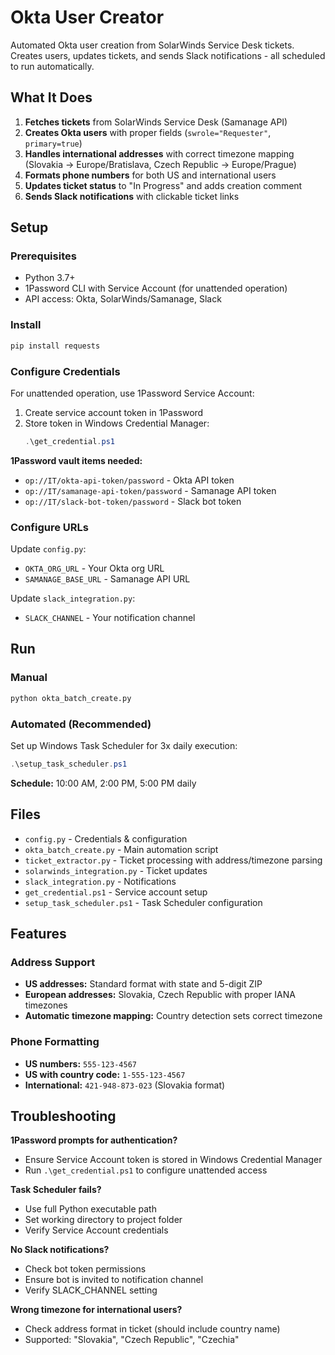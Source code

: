 # Okta User Creator

Automated Okta user creation from SolarWinds Service Desk tickets. Creates users, updates tickets, and sends Slack notifications - all scheduled to run automatically.

## What It Does

1. **Fetches tickets** from SolarWinds Service Desk (Samanage API)
2. **Creates Okta users** with proper fields (`swrole="Requester"`, `primary=true`)
3. **Handles international addresses** with correct timezone mapping (Slovakia → Europe/Bratislava, Czech Republic → Europe/Prague)
4. **Formats phone numbers** for both US and international users
5. **Updates ticket status** to "In Progress" and adds creation comment
6. **Sends Slack notifications** with clickable ticket links

## Setup

### Prerequisites
- Python 3.7+
- 1Password CLI with Service Account (for unattended operation)
- API access: Okta, SolarWinds/Samanage, Slack

### Install
```bash
pip install requests
```

### Configure Credentials
For unattended operation, use 1Password Service Account:
1. Create service account token in 1Password
2. Store token in Windows Credential Manager:
   ```powershell
   .\get_credential.ps1
   ```

**1Password vault items needed:**
- `op://IT/okta-api-token/password` - Okta API token
- `op://IT/samanage-api-token/password` - Samanage API token  
- `op://IT/slack-bot-token/password` - Slack bot token

### Configure URLs
Update `config.py`:
- `OKTA_ORG_URL` - Your Okta org URL
- `SAMANAGE_BASE_URL` - Samanage API URL

Update `slack_integration.py`:
- `SLACK_CHANNEL` - Your notification channel

## Run

### Manual
```bash
python okta_batch_create.py
```

### Automated (Recommended)
Set up Windows Task Scheduler for 3x daily execution:
```powershell
.\setup_task_scheduler.ps1
```

**Schedule:** 10:00 AM, 2:00 PM, 5:00 PM daily

## Files

- `config.py` - Credentials & configuration
- `okta_batch_create.py` - Main automation script
- `ticket_extractor.py` - Ticket processing with address/timezone parsing
- `solarwinds_integration.py` - Ticket updates
- `slack_integration.py` - Notifications
- `get_credential.ps1` - Service account setup
- `setup_task_scheduler.ps1` - Task Scheduler configuration

## Features

### Address Support
- **US addresses:** Standard format with state and 5-digit ZIP
- **European addresses:** Slovakia, Czech Republic with proper IANA timezones
- **Automatic timezone mapping:** Country detection sets correct timezone

### Phone Formatting
- **US numbers:** `555-123-4567`
- **US with country code:** `1-555-123-4567`
- **International:** `421-948-873-023` (Slovakia format)

## Troubleshooting

**1Password prompts for authentication?**
- Ensure Service Account token is stored in Windows Credential Manager
- Run `.\get_credential.ps1` to configure unattended access

**Task Scheduler fails?**  
- Use full Python executable path
- Set working directory to project folder
- Verify Service Account credentials

**No Slack notifications?**
- Check bot token permissions
- Ensure bot is invited to notification channel
- Verify SLACK_CHANNEL setting

**Wrong timezone for international users?**
- Check address format in ticket (should include country name)
- Supported: "Slovakia", "Czech Republic", "Czechia"
